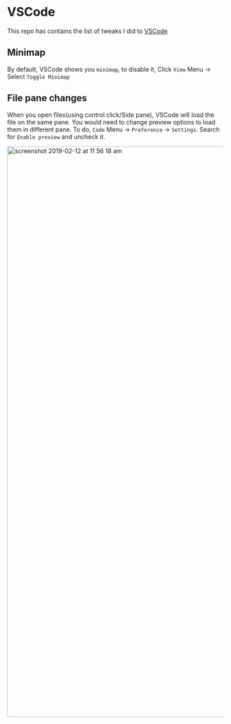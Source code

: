 # VSCode

This repo has contains the list of tweaks I did to [VSCode](https://code.visualstudio.com/)

## Minimap

By default, VSCode shows you `minimap`, to disable it, Click `View` Menu -> Select `Toggle Minimap`

## File pane changes

When you open files(using control click/Side pane), VSCode will load the file on the same pane. You would need to change preview options to load them in different pane. To do, `Code` Menu -> `Preference` -> `Settings`. Search for `Enable preview` and uncheck it.

<img width="1328" alt="screenshot 2019-02-12 at 11 56 18 am" src="https://user-images.githubusercontent.com/1156953/52616131-7188d400-2ebd-11e9-9cfe-4d0d86338e33.png">

